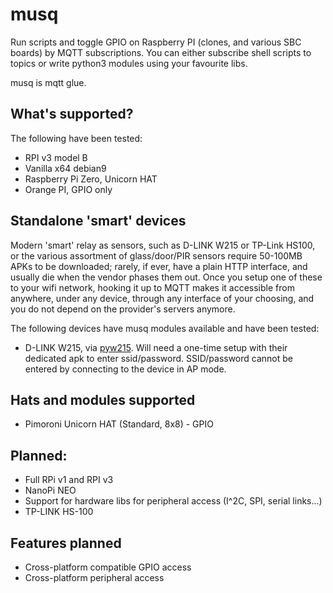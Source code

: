 musq
====

Run scripts and toggle GPIO on Raspberry PI (clones, and various SBC boards) by MQTT subscriptions. You can either subscribe shell scripts to topics or write python3 modules using your favourite libs.

musq is mqtt glue.


What's supported?
-----------------

The following have been tested:
* RPI v3 model B
* Vanilla x64 debian9
* Raspberry Pi Zero, Unicorn HAT
* Orange PI, GPIO only

Standalone 'smart' devices
--------------------------

Modern 'smart' relay as sensors, such as D-LINK W215 or TP-Link HS100, or the various assortment of glass/door/PIR sensors require 50-100MB APKs to be downloaded; rarely, if ever, have a plain HTTP interface, and usually die when the vendor phases them out. Once you setup one of these to your wifi network, hooking it up to MQTT makes it accessible from anywhere, under any device, through any interface of your choosing, and you do not depend on the provider's servers anymore.

The following devices have musq modules available and have been tested:

* D-LINK W215, via [pyw215](https://github.com/LinuxChristian/pyW215). Will need a one-time setup with their dedicated apk to enter ssid/password. SSID/password cannot be entered by connecting to the device in AP mode.


Hats and modules supported
--------------------------

* Pimoroni Unicorn HAT (Standard, 8x8) - GPIO

Planned:
--------
* Full RPi v1 and RPI v3
* NanoPi NEO
* Support for hardware libs for peripheral access (I^2C, SPI, serial links...)
* TP-LINK HS-100

Features planned
----------------
* Cross-platform compatible GPIO access
* Cross-platform peripheral access

<!-- Pushed this file to trigger github's activity thingie 1 -->
